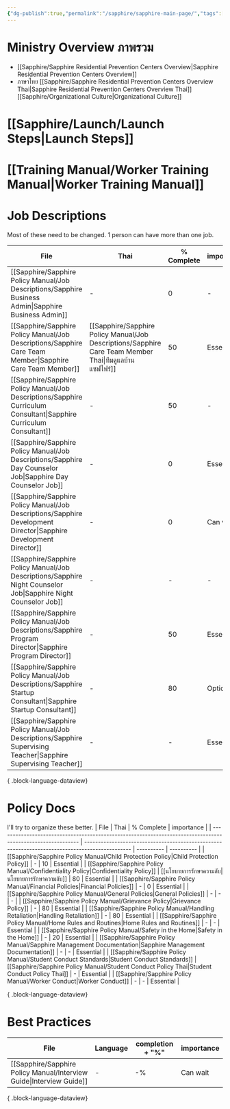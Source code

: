 ```yaml
---
{"dg-publish":true,"permalink":"/sapphire/sapphire-main-page/","tags":["gardenEntry"]}
---
```


# Ministry Overview ภาพรวม

- [[Sapphire/Sapphire Residential Prevention Centers Overview\|Sapphire Residential Prevention Centers Overview]]
- ภาษาไทย [[Sapphire/Sapphire Residential Prevention Centers Overview Thai\|Sapphire Residential Prevention Centers Overview Thai]]
[[Sapphire/Organizational Culture\|Organizational Culture]]


# [[Sapphire/Launch/Launch Steps\|Launch Steps]]


# [[Training Manual/Worker Training Manual\|Worker Training Manual]]


# Job Descriptions
Most of these need to be changed. 
1 person can have more than one job.

| File                                                                                                                   | Thai                                                                                                       | % Complete | importance |
| ---------------------------------------------------------------------------------------------------------------------- | ---------------------------------------------------------------------------------------------------------- | ---------- | ---------- |
| [[Sapphire/Sapphire Policy Manual/Job Descriptions/Sapphire Business Admin\|Sapphire Business Admin]]               | \-                                                                                                         | 0          | \-         |
| [[Sapphire/Sapphire Policy Manual/Job Descriptions/Sapphire Care Team Member\|Sapphire Care Team Member]]           | [[Sapphire/Sapphire Policy Manual/Job Descriptions/Sapphire Care Team Member Thai\|ทีมดูแลบ้านแซฟไฟร์]] | 50         | Essential  |
| [[Sapphire/Sapphire Policy Manual/Job Descriptions/Sapphire Curriculum Consultant\|Sapphire Curriculum Consultant]] | \-                                                                                                         | 50         | \-         |
| [[Sapphire/Sapphire Policy Manual/Job Descriptions/Sapphire Day Counselor Job\|Sapphire Day Counselor Job]]         | \-                                                                                                         | 0          | Essential  |
| [[Sapphire/Sapphire Policy Manual/Job Descriptions/Sapphire Development Director\|Sapphire Development Director]]   | \-                                                                                                         | 0          | Can wait   |
| [[Sapphire/Sapphire Policy Manual/Job Descriptions/Sapphire Night Counselor Job\|Sapphire Night Counselor Job]]     | \-                                                                                                         | \-         | \-         |
| [[Sapphire/Sapphire Policy Manual/Job Descriptions/Sapphire Program Director\|Sapphire Program Director]]           | \-                                                                                                         | 50         | Essential  |
| [[Sapphire/Sapphire Policy Manual/Job Descriptions/Sapphire Startup Consultant\|Sapphire Startup Consultant]]       | \-                                                                                                         | 80         | Optional   |
| [[Sapphire/Sapphire Policy Manual/Job Descriptions/Sapphire Supervising Teacher\|Sapphire Supervising Teacher]]     | \-                                                                                                         | \-         | Essential  |

{ .block-language-dataview}

# Policy Docs
I'll try to organize these better.
| File                                                                                                        | Thai                                                                                            | % Complete | importance |
| ----------------------------------------------------------------------------------------------------------- | ----------------------------------------------------------------------------------------------- | ---------- | ---------- |
| [[Sapphire/Sapphire Policy Manual/Child Protection Policy\|Child Protection Policy]]                     | \-                                                                                              | 10         | Essential  |
| [[Sapphire/Sapphire Policy Manual/Confidentiality Policy\|Confidentiality Policy]]                       | [[นโยบายการรักษาความลับ\|นโยบายการรักษาความลับ]]                                                | 80         | Essential  |
| [[Sapphire/Sapphire Policy Manual/Financial Policies\|Financial Policies]]                               | \-                                                                                              | 0          | Essential  |
| [[Sapphire/Sapphire Policy Manual/General Policies\|General Policies]]                                   | \-                                                                                              | \-         | \-         |
| [[Sapphire/Sapphire Policy Manual/Grievance Policy\|Grievance Policy]]                                   | \-                                                                                              | 80         | Essential  |
| [[Sapphire/Sapphire Policy Manual/Handling Retaliation\|Handling Retaliation]]                           | \-                                                                                              | 80         | Essential  |
| [[Sapphire/Sapphire Policy Manual/Home Rules and Routines\|Home Rules and Routines]]                     | \-                                                                                              | \-         | Essential  |
| [[Sapphire/Sapphire Policy Manual/Safety in the Home\|Safety in the Home]]                               | \-                                                                                              | 20         | Essential  |
| [[Sapphire/Sapphire Policy Manual/Sapphire Management Documentation\|Sapphire Management Documentation]] | \-                                                                                              | \-         | Essential  |
| [[Sapphire/Sapphire Policy Manual/Student Conduct Standards\|Student Conduct Standards]]                 | [[Sapphire/Sapphire Policy Manual/Student Conduct Policy Thai\|Student Conduct Policy Thai]] | \-         | Essential  |
| [[Sapphire/Sapphire Policy Manual/Worker Conduct\|Worker Conduct]]                                       | \-                                                                                              | \-         | Essential  |

{ .block-language-dataview}


# Best Practices

| File                                                                    | Language | completion + "%" | importance |
| ----------------------------------------------------------------------- | -------- | ---------------- | ---------- |
| [[Sapphire/Sapphire Policy Manual/Interview Guide\|Interview Guide]] | \-       | \-%              | Can wait   |

{ .block-language-dataview}



